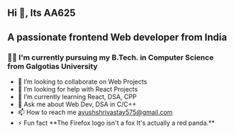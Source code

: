 <h2 align="left">Hi 👋, Its AA625</h2>
<h2 align="left">A passionate frontend Web developer from India</h2>
 <h3>👨‍🎓  I'm currently pursuing my B.Tech. in Computer Science from Galgotias University</h3>
<ul>
<li>👯 I’m looking to collaborate on Web Projects</li> 
<li>🤝 I’m looking for help with React Projects</li>
<li>🌱 I’m currently learning React, DSA, CPP</li>
<li>💬 Ask me about Web Dev, DSA in C/C++</li>
<li>📫 How to reach me <a href = "mailto: ayushshrivastav575@gmail.com">ayushshrivastav575@gmail.com</a></li>
<li>⚡ Fun fact **The Firefox logo isn't a fox It's actually a red panda.**</li>
</ul>
